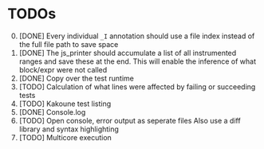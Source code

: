 # TODOs

0. [DONE] Every individual `_I` annotation should use a file index instead of the full file path to save space
1. [DONE] The js_printer should accumulate a list of all instrumented ranges and save these at the end.
    This will enable the inference of what block/expr were not called
2. [DONE] Copy over the test runtime
3. [TODO] Calculation of what lines were affected by failing or succeeding tests
4. [TODO] Kakoune test listing
5. [DONE] Console.log
6. [TODO] Open console, error output as seperate files
    Also use a diff library and syntax highlighting
7. [TODO] Multicore execution
